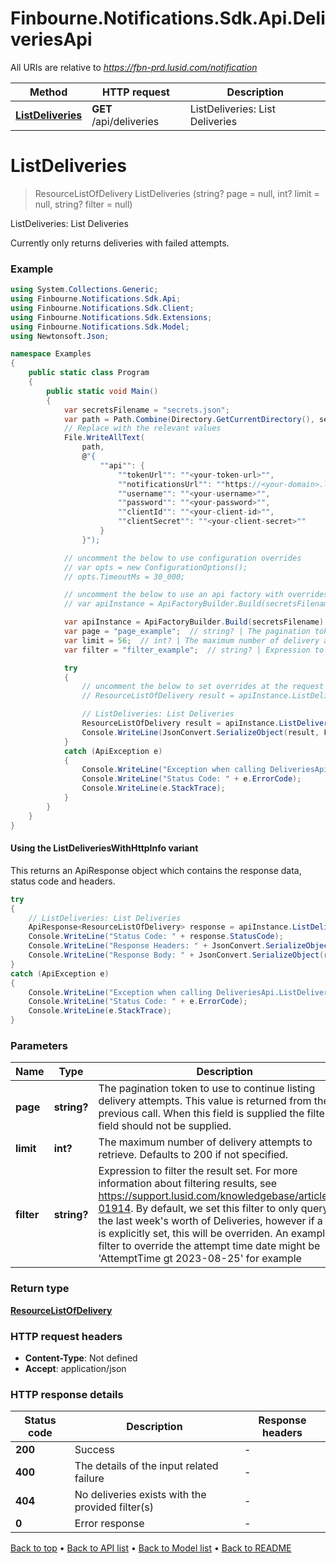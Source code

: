 # Finbourne.Notifications.Sdk.Api.DeliveriesApi

All URIs are relative to *https://fbn-prd.lusid.com/notification*

| Method | HTTP request | Description |
|--------|--------------|-------------|
| [**ListDeliveries**](DeliveriesApi.md#listdeliveries) | **GET** /api/deliveries | ListDeliveries: List Deliveries |

<a id="listdeliveries"></a>
# **ListDeliveries**
> ResourceListOfDelivery ListDeliveries (string? page = null, int? limit = null, string? filter = null)

ListDeliveries: List Deliveries

Currently only returns deliveries with failed attempts.

### Example
```csharp
using System.Collections.Generic;
using Finbourne.Notifications.Sdk.Api;
using Finbourne.Notifications.Sdk.Client;
using Finbourne.Notifications.Sdk.Extensions;
using Finbourne.Notifications.Sdk.Model;
using Newtonsoft.Json;

namespace Examples
{
    public static class Program
    {
        public static void Main()
        {
            var secretsFilename = "secrets.json";
            var path = Path.Combine(Directory.GetCurrentDirectory(), secretsFilename);
            // Replace with the relevant values
            File.WriteAllText(
                path, 
                @"{
                    ""api"": {
                        ""tokenUrl"": ""<your-token-url>"",
                        ""notificationsUrl"": ""https://<your-domain>.lusid.com/notification"",
                        ""username"": ""<your-username>"",
                        ""password"": ""<your-password>"",
                        ""clientId"": ""<your-client-id>"",
                        ""clientSecret"": ""<your-client-secret>""
                    }
                }");

            // uncomment the below to use configuration overrides
            // var opts = new ConfigurationOptions();
            // opts.TimeoutMs = 30_000;

            // uncomment the below to use an api factory with overrides
            // var apiInstance = ApiFactoryBuilder.Build(secretsFilename, opts: opts).Api<DeliveriesApi>();

            var apiInstance = ApiFactoryBuilder.Build(secretsFilename).Api<DeliveriesApi>();
            var page = "page_example";  // string? | The pagination token to use to continue listing delivery attempts. This value is returned from the previous call. When this field is supplied the filter field should not be supplied. (optional) 
            var limit = 56;  // int? | The maximum number of delivery attempts to retrieve. Defaults to 200 if not specified. (optional) 
            var filter = "filter_example";  // string? | Expression to filter the result set. For more information about filtering results, see https://support.lusid.com/knowledgebase/article/KA-01914.  By default, we set this filter to only query for the last week's worth of Deliveries, however if a filter is explicitly set, this will be overriden.  An example filter to override the attempt time date might be 'AttemptTime gt 2023-08-25' for example (optional) 

            try
            {
                // uncomment the below to set overrides at the request level
                // ResourceListOfDelivery result = apiInstance.ListDeliveries(page, limit, filter, opts: opts);

                // ListDeliveries: List Deliveries
                ResourceListOfDelivery result = apiInstance.ListDeliveries(page, limit, filter);
                Console.WriteLine(JsonConvert.SerializeObject(result, Formatting.Indented));
            }
            catch (ApiException e)
            {
                Console.WriteLine("Exception when calling DeliveriesApi.ListDeliveries: " + e.Message);
                Console.WriteLine("Status Code: " + e.ErrorCode);
                Console.WriteLine(e.StackTrace);
            }
        }
    }
}
```

#### Using the ListDeliveriesWithHttpInfo variant
This returns an ApiResponse object which contains the response data, status code and headers.

```csharp
try
{
    // ListDeliveries: List Deliveries
    ApiResponse<ResourceListOfDelivery> response = apiInstance.ListDeliveriesWithHttpInfo(page, limit, filter);
    Console.WriteLine("Status Code: " + response.StatusCode);
    Console.WriteLine("Response Headers: " + JsonConvert.SerializeObject(response.Headers, Formatting.Indented));
    Console.WriteLine("Response Body: " + JsonConvert.SerializeObject(response.Data, Formatting.Indented));
}
catch (ApiException e)
{
    Console.WriteLine("Exception when calling DeliveriesApi.ListDeliveriesWithHttpInfo: " + e.Message);
    Console.WriteLine("Status Code: " + e.ErrorCode);
    Console.WriteLine(e.StackTrace);
}
```

### Parameters

| Name | Type | Description | Notes |
|------|------|-------------|-------|
| **page** | **string?** | The pagination token to use to continue listing delivery attempts. This value is returned from the previous call. When this field is supplied the filter field should not be supplied. | [optional]  |
| **limit** | **int?** | The maximum number of delivery attempts to retrieve. Defaults to 200 if not specified. | [optional]  |
| **filter** | **string?** | Expression to filter the result set. For more information about filtering results, see https://support.lusid.com/knowledgebase/article/KA-01914.  By default, we set this filter to only query for the last week&#39;s worth of Deliveries, however if a filter is explicitly set, this will be overriden.  An example filter to override the attempt time date might be &#39;AttemptTime gt 2023-08-25&#39; for example | [optional]  |

### Return type

[**ResourceListOfDelivery**](ResourceListOfDelivery.md)

### HTTP request headers

 - **Content-Type**: Not defined
 - **Accept**: application/json


### HTTP response details
| Status code | Description | Response headers |
|-------------|-------------|------------------|
| **200** | Success |  -  |
| **400** | The details of the input related failure |  -  |
| **404** | No deliveries exists with the provided filter(s) |  -  |
| **0** | Error response |  -  |

[Back to top](#) &#8226; [Back to API list](../README.md#documentation-for-api-endpoints) &#8226; [Back to Model list](../README.md#documentation-for-models) &#8226; [Back to README](../README.md)

